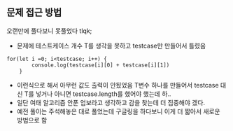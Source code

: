 ## 문제 접근 방법 
오랜만에 풀다보니 못풀었다 tlqk;
- 문제에 테스트케이스 개수 T를 생각을 못하고 testcase만 만들어서 틀렸음 
```
for(let i =0; i<testcase; i++) {
        console.log(testcase[i][0] + testcase[i][1])
    }
```
- 이런식으로 해서 아무런 값도 출력이 안됬었음 T변수 하나를 만들어서 testcase 대신 T를 넣거나 아니면 testcase.length를 했어야 했는데 하..
- 일단 여태 알고리즘 안푼 업보라고 생각하고 감을 찾는데 더 집중해야 겠다.
- 예전 풀이는 주석해놓은 대로 풀었는데 구글링을 하다보니 이게 더 짧아서 새로운 방법으로 함 
